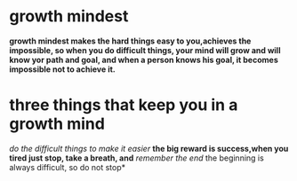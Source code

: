 # growth mindest 
**growth mindest makes the hard things easy to you,achieves the impossible, so when you do difficult things, your mind will grow and will know yor path and goal, and when a person knows his goal, it becomes impossible not to achieve it.**
# three things that keep you in a growth mind
*do the difficult things to make it easier*
**the big reward is success,when you tired just stop, take a breath, and** *remember the end*
the beginning is always difficult, so do not stop*
